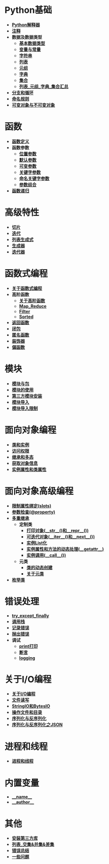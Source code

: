 # Python基础 #
- **[Python解释器](./contents/Python解释器.md)**
- **[注释](./contents/注释.md)**
- **数据及数据类型**
  - **[基本数据类型](./contents/基本数据类型.md)**
  - **[变量与常量](./contents/变量与常量.md)**
  - **[字符串](./contents/字符串.md)**
  - **[列表](./contents/列表.md)**
  - **[元组](./contents/元组.md)**
  - **[字典](./contents/字典.md)**
  - **[集合](./contents/集合.md)**
  - **[列表_元组_字典_集合汇总](./contents/列表_元组_字典_集合汇总.md)**
- **[分支和循环](./contents/分支和循环.md)**
- **[命名规则](./contents/命名规则.md)**
- **[可变对象与不可变对象](./contents/可变对象与不可变对象.md)**


# 函数 #
- **[函数定义](./contents/函数定义.md)**
- **函数参数**
  - **[位置参数](./contents/位置参数.md)**
  - **[默认参数](./contents/默认参数.md)**
  - **[可变参数](./contents/可变参数.md)**
  - **[关键字参数](./contents/关键字参数.md)**
  - **[命名关键字参数](./contents/命名关键字参数.md)**
  - **[参数组合](./contents/参数组合.md)**
- **[函数递归](./contents/函数递归.md)**


# 高级特性 #
- **[切片](./contents/切片.md)**
- **[迭代](./contents/迭代.md)**
- **[列表生成式](./contents/列表生成式.md)**
- **[生成器](./contents/生成器.md)**
- **[迭代器](./contents/迭代器.md)**


# 函数式编程 #
- **[关于函数式编程](./contents/关于函数式编程.md)**
- **高阶函数**
  - **[关于高阶函数](./contents/关于高阶函数.md)**
  - **[Map_Reduce](./contents/Map_Reduce.md)**
  - **[Filter](./contents/Filter.md)**
  - **[Sorted](./contents/Sorted.md)**
- **[返回函数](./contents/返回函数.md)**
- **[闭包](./contents/闭包.md)**
- **[匿名函数](./contents/匿名函数.md)**
- **[装饰器](./contents/装饰器.md)**
- **[偏函数](./contents/偏函数.md)**


# 模块 #
- **[模块与包](./contents/模块与包.md)**
- **[模块的使用](./contents/模块的使用.md)**
- **[第三方模块安装](./contents/第三方模块安装.md)**
- **[模块导入](./contents/模块导入.md)**
- **[模块导入限制](./contents/模块导入限制.md)**


# 面向对象编程 #
- **[类和实例](./contents/类和实例.md)**
- **[访问权限](./contents/访问权限.md)**
- **[继承和多态](./contents/继承和多态.md)**
- **[获取对象信息](./contents/获取对象信息.md)**
- **[实例属性和类属性](./contents/实例属性和类属性.md)**


# 面向对象高级编程 #
- **[限制属性绑定(__slots__)](./contents/限制属性绑定(__slots__).md)**
- **[参数检查(@property)](./contents/参数检查(@property).md)**
- **[多重继承](./contents/多重继承.md)**
  - **定制类**
    - **[打印对象\(_\_str\_\_()和__repr\_\_())](./contents/打印对象(__str__()和__repr__()).md)**
    - **[可迭代对象(\_\_iter\_\_()和__next\_\_())](./contents/可迭代对象(__iter__()和__next__()).md)**
    - **[实例List化](./contents/实例List化.md)**
    - **[实例属性和方法的动态处理(\_\_getattr\_\_)](./contents/实例属性和方法的动态处理(__getattr__).md)**
    - **[实例调用(\_\_call\_\_())](./contents/实例调用(__call__()).md)**
  - **元类**
    - **[类的动态创建](./contents/类的动态创建.md)**
    - **[关于元类](./contents/关于元类.md)**
- **[枚举类](./contents/枚举类.md)**


# 错误处理 #
- **[try_except_finally](./contents/try_except_finally.md)**
- **[调用栈](./contents/调用栈.md)**
- **[记录错误](./contents/记录错误.md)**
- **[抛出错误](./contents/抛出错误.md)**
- **调试**
  - **[print打印](./contents/print打印.md)**
  - **[断言](./contents/断言.md)**
  - **[logging](./contents/logging.md)**


# 关于I/O编程 #
- **[关于I/O编程](./contents/关于IO编程.md)**
- **[文件读写](./contents/文件读写.md)**
- **[StringIO和BytesIO](./contents/StringIO和BytesIO.md)**
- **[操作文件和目录](./contents/操作文件和目录.md)**
- **[序列化与反序列化](./contents/序列化与反序列化.md)**
- **[序列化与反序列化之JSON](./contents/序列化与反序列化之JSON.md)**


# 进程和线程 #
- **[进程和线程](./contents/进程和线程.md)**


# 内置变量 #
- **[\_\_name\_\_](./contents/__name__.md)**
- **[\_\_author\_\_](./contents/__author__.md)**


# 其他 #
- **[安装第三方库](./contents/安装第三方库.md)**
- **[列表_交集&并集&差集](./contents/列表_交集&并集&差集.md)**
- **[错误总结](./contents/错误总结.md)**
- **[一些问题](./contents/一些问题.md)**
